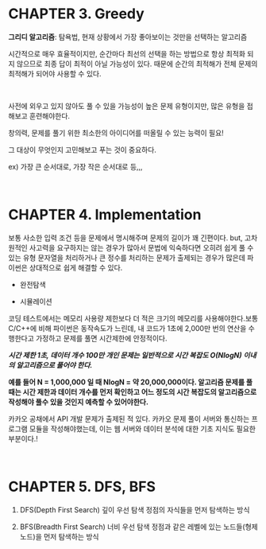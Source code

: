 # CHAPTER 3. Greedy 

**그리디 알고리즘**: 탐욕법, 현재 상황에서 가장 좋아보이는 것만을 선택하는 알고리즘

시간적으로 매우 효율적이지만, 순간마다 최선의 선택을 하는 방법으로 항상 최적화 되지 않으므로 최종 답이 최적이 아닐 가능성이 있다.
때문에 순간의 최적해가 전체 문제의 최적해가 되어야 사용할 수 있다.

<br>

사전에 외우고 있지 않아도 풀 수 있을 가능성이 높은 문제 유형이지만, 많은 유형을 접해보고 훈련해야한다.

창의력, 문제를 풀기 위한 최소한의 아이디어를 떠올릴 수 있는 능력이 필요!

그 대상이 무엇인지 고민해보고 푸는 것이 중요하다.

ex) 가장 큰 순서대로, 가장 작은 순서대로 등,,,

<br>


# CHAPTER 4. Implementation

보통 사소한 입력 조건 등을 문제에서 명시해주며 문제의 길이가 꽤 긴편이다. 
but, 고차원적인 사고력을 요구하지는 않는 경우가 많아서 문법에 익숙하다면 오히려 쉽게 풀 수 있는 유형
문자열을 처리하거나 큰 정수를 처리하는 문제가 출제되는 경우가 많은데 파이썬은 상대적으로 쉽게 해결할 수 있다.

- 완전탐색

- 시뮬레이션

코딩 테스트에서는 메모리 사용량 제한보다 더 적은 크기의 메모리를 사용해야한다.보통 C/C++에 비해 파이썬은 동작속도가 느린데, 내 코드가 1초에 2,000만 번의 연산을 수행한다고 가정하고 문제를 풀면 시간제한에 안정적이다.

***시간 제한 1초, 데이터 개수 100만 개인 문제는 일반적으로 시간 복잡도 O(NlogN) 이내의 알고리즘으로 풀어야 한다.***

**예를 들어 N = 1,000,000 일 때 NlogN = 약 20,000,000이다. 알고리즘 문제를 풀때는 시간 제한과 데이터 개수를 먼저 확인하고 어느 정도의 시간 복잡도의 알고리즘으로 작성해야 풀수 있을 것인지 예측할 수 있어야한다.**

카카오 공채에서 API 개발 문제가 출제된 적 있다. 카카오 문제 풀이 서버와 통신하는 프로그램 모듈을 작성해야했는데, 이는 웹 서버와 데이터 분석에 대한 기초 지식도 필요한 부분이다.!

<br>

# CHAPTER 5. DFS, BFS

1. DFS(Depth First Search) 깊이 우선 탐색
정점의 자식들을 먼저 탐색하는 방식

2. BFS(Breadth First Search) 너비 우선 탐색
정점과 같은 레벨에 있는 노드들(형제 노드)을 먼저 탐색하는 방식